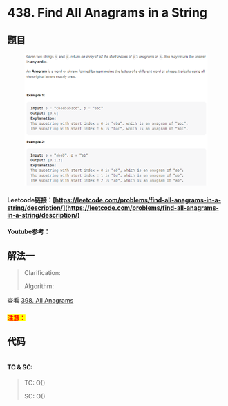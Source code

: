 # 438. Find All Anagrams in a String

## 题目

<figure><img src="../../.gitbook/assets/image (4) (1).png" alt=""><figcaption></figcaption></figure>

#### Leetcode链接：[https://leetcode.com/problems/find-all-anagrams-in-a-string/description/](https://leetcode.com/problems/find-all-anagrams-in-a-string/description/)

#### Youtube参考：

## 解法一

> Clarification:&#x20;
>
> Algorithm:&#x20;

查看 [398. All Anagrams](../../lai-offer/strings/398.-all-anagrams.md)

#### <mark style="color:red;">注意：</mark>

## 代码

```java
```

#### TC & SC:&#x20;

> TC: O()
>
> SC: O()
